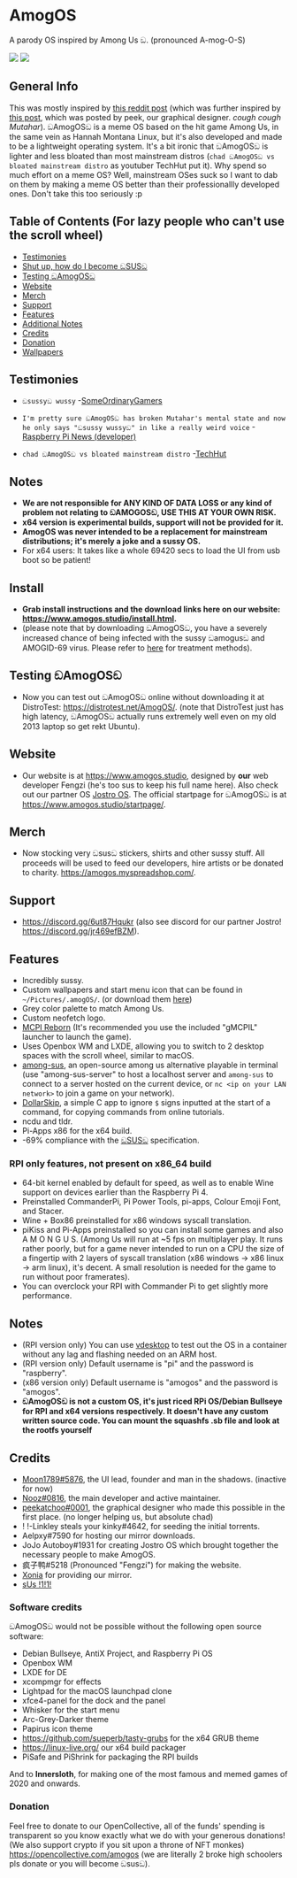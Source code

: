 # AmogOS
A parody OS inspired by Among Us ඞ. (pronounced A-mog-O-S)

<img src="https://i.postimg.cc/vmF8tTVH/120727498-ecfc5e00-c497-11eb-9f92-a1b99318fee1.png"/> <img src="https://i.postimg.cc/m2Ym9qXt/130533968-d797e83d-e643-4c62-9264-7d46c2b67b48.png"/>

## General Info

This was mostly inspired by 
[this reddit post](https://www.reddit.com/r/unixporn/comments/nhomed/cinnamon_amogos_is_complete_icon_art_idea_by_u/) 
(which was further inspired by [this post](https://www.reddit.com/r/linuxmint/comments/n9h7b4/amogos_custom_background_mint_x_grey_theme/),
 which was posted by peek, our graphical designer. *cough cough Mutahar*). ඞAmogOSඞ is a meme OS based
 on the hit game Among Us, in the same vein as Hannah Montana Linux, but it's also developed and made to be a 
lightweight operating system. It's a bit ironic that 
ඞAmogOSඞ is lighter and less bloated than most mainstream distros (`chad ඞAmogOSඞ vs bloated mainstream distro` 
as youtuber TechHut put it). Why spend so much effort on a meme OS? Well, mainstream OSes suck so I want to dab on them
 by making a meme OS better than their professionallly developed ones. Don't take this too seriously :p

## Table of Contents (For lazy people who can't use the scroll wheel)
- [Testimonies](#Testimonies)  
- [Shut up, how do I become ඞSUSඞ](#Install) <br>
- [Testing ඞAmogOSඞ](#Testing-ඞAmogOSඞ)  <br>
- [Website](#Website)  
- [Merch](#Merch)  
- [Support](#Support)  
- [Features](#Features)  
- [Additional Notes](#Notes)  
- [Credits](#Credits)  
- [Donation](#Donation)  
- [Wallpapers](https://github.com/Amog-OS/AmogOS-Wallpapers)  

## Testimonies

- `ඞsussyඞ wussy` -[SomeOrdinaryGamers](https://www.youtube.com/watch?v=ixLuhDxNktk)
  
- `I'm pretty sure ඞAmogOSඞ has broken Mutahar's mental state and now he only says "ඞsussy wussyඞ" in like a really weird voice` -[Raspberry Pi News (developer)](https://www.youtube.com/watch?v=jiQVuhNiTZ0)
  
- `chad ඞAmogOSඞ vs bloated mainstream distro` -[TechHut](https://www.youtube.com/watch?v=ymYIJYb2hYI)  

## Notes
- **We are not responsible for ANY KIND OF DATA LOSS or any kind of problem not relating to ඞAMOGOSඞ, USE THIS AT YOUR OWN RISK.**
- **x64 version is experimental builds, support will not be provided for it.**
- **AmogOS was never intended to be a replacement for mainstream distributions; it's merely a joke and a sussy OS.**
- For x64 users: It takes like a whole 69420 secs to load the UI from usb boot so be patient!

## Install
- **Grab install instructions and the download links here on our website: https://www.amogos.studio/install.html.**
- (please note that by downloading ඞAmogOSඞ, you have a severely increased chance of being infected with the sussy ඞamogusඞ and AMOGID-69 virus. Please refer to [here](https://www.youtube.com/watch?v=nFstpT_YTro) for treatment methods).

## Testing ඞAmogOSඞ
- Now you can test out ඞAmogOSඞ online without downloading it at DistroTest: https://distrotest.net/AmogOS/. (note that DistroTest just has high latency, ඞAmogOSඞ actually runs extremely well even on my old 2013 laptop so get rekt Ubuntu).

## Website
- Our website is at https://www.amogos.studio, designed by **our** web developer Fengzi (he's too sus to keep his full name here). Also check out our partner OS [Jostro OS](https://github.com/jostroOS/jostro). The official startpage for ඞAmogOSඞ is at https://www.amogos.studio/startpage/.

## Merch
- Now stocking very ඞsusඞ stickers, shirts and other sussy stuff. All proceeds will be used to feed our developers, hire artists or be donated to charity.
https://amogos.myspreadshop.com/.

## Support
- https://discord.gg/6ut87Hqukr (also see discord for our partner Jostro! https://discord.gg/jr469efBZM).

## Features
- Incredibly sussy.
- Custom wallpapers and start menu icon that can be found in `~/Pictures/.amogOS/`. (or download them [here](https://github.com/Amog-OS/AmogOS-Wallpapers))
- Grey color palette to match Among Us.
- Custom neofetch logo.
- [MCPI Reborn](https://gitea.thebrokenrail.com/TheBrokenRail/minecraft-pi-reborn) (It's recommended you use the included "gMCPIL" launcher to launch the game).
- Uses Openbox WM and LXDE, allowing you to switch to 2 desktop spaces with the scroll wheel, similar to macOS.
- [among-sus](https://git.sr.ht/~martijnbraam/among-sus), an open-source among us alternative playable in terminal (use "among-sus-server" to host a localhost server and `among-sus` to connect to a server hosted on the current device, or `nc <ip on your LAN network>` to join a game on your network).
- [DollarSkip](https://github.com/CleanMachine1/DollarSkip), a simple C app to ignore `$` signs inputted at the start of a command, for copying commands from online tutorials.
- ncdu and tldr.
- Pi-Apps x86 for the x64 build.
- -69% compliance with the [ඞSUSඞ](https://en.m.wikipedia.org/wiki/Single_UNIX_Specification) specification.

### RPI only features, not present on x86_64 build
- 64-bit kernel enabled by default for speed, as well as to enable Wine support on devices earlier than the Raspberry Pi 4.
- Preinstalled CommanderPi, Pi Power Tools, pi-apps, Colour Emoji Font, and Stacer.
- Wine + Box86 preinstalled for x86 windows syscall translation.
- piKiss and Pi-Apps preinstalled so you can install some games and also A M O N G U S.
(Among Us will run at ~5 fps on multiplayer play. It runs rather poorly, but for a game never intended to run on a CPU the size of a fingertip with 2 layers of syscall translation (x86 windows -> x86 linux -> arm linux), it's decent. A small resolution is needed for the game to run without poor framerates).
- You can overclock your RPI with Commander Pi to get slightly more performance.

## Notes
- (RPI version only) You can use [vdesktop](https://github.com/Botspot/vdesktop) to test out the OS in a container without any lag and flashing needed on an ARM host.
- (RPI version only) Default username is "pi" and the password is "raspberry".
- (x86 version only) Default username is "amogos" and the password is "amogos".
- **ඞAmogOSඞ is not a custom OS, it's just riced RPi OS/Debian Bullseye for RPI and x64 versions respectively. It doesn't have any custom written source code. You can mount the squashfs .sb file and look at the rootfs yourself**

## Credits
- [Moon1789#5876](https://moon1789.github.io/), the UI lead, founder and man in the shadows. (inactive for now) 
- [Nooz#0816](https://www.youtube.com/channel/UCmp6JswV90SV5agNFGQuWkw), the main developer and active maintainer.
- [peekatchoo#0001](https://www.reddit.com/u/_peekatchoo_), the graphical designer who made this possible in the first place. (no longer helping us, but absolute chad)
- ! !-Linkley steals your kinky#4642, for seeding the initial torrents.
- Aelpxy#7590 for hosting our mirror downloads.
- JoJo Autoboy#1931 for creating Jostro OS which brought together the necessary people to make AmogOS.
- 疯子鸭#5218 (Pronounced "Fengzi") for making the website.
- [Xonia](https://xoniaapp.com/) for providing our mirror.
- [sUs !1!1!](https://media.discordapp.net/attachments/836822984110899261/929825908263620638/SPOILER_lol.jpg)

### Software credits
ඞAmogOSඞ would not be possible without the following open source software:

- Debian Bullseye, AntiX Project, and Raspberry Pi OS
- Openbox WM  
- LXDE for DE  
- xcompmgr for effects  
- Lightpad for the macOS launchpad clone
- xfce4-panel for the dock and the panel
- Whisker for the start menu
- Arc-Grey-Darker theme
- Papirus icon theme
- https://github.com/sueperb/tasty-grubs for the x64 GRUB theme  
- https://linux-live.org/ our x64 build packager
- PiSafe and PiShrink for packaging the RPI builds  

And to **Innersloth**, for making one of the most famous and memed games of 2020 and onwards.  

### Donation
Feel free to donate to our OpenCollective, all of the funds' spending is transparent so you know exactly what we do with your generous donations! (We also support crypto if you sit upon a throne of NFT monkes) https://opencollective.com/amogos (we are literally 2 broke high schoolers pls donate or you will become ඞsusඞ).

